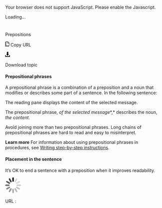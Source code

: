 Your browser does not support JavaScript. Please enable the Javascript.

Loading...

# 

Prepositions

![Copy URL](prepositions_files/Copy.png)
Copy URL

![Download](prepositions_files/Download.png)

Download topic

#### Prepositional phrases

A
prepositional phrase is a combination of a preposition and a noun that
modifies or describes some part of a sentence. In the following
sentence:

The reading pane displays the content of the selected message.

The prepositional phrase, *of the selected message**,* describes the noun, *the content.*

Avoid
joining more than two prepositional phrases. Long chains of
prepositional phrases are hard to read and easy to misinterpret.

**Learn more** For information about using prepositional phrases in procedures, see [Writing step-by-step instructions](https://worldready.cloudapp.net/Styleguide/Read?id=2700&topicid=29016).

#### Placement in the sentence

It’s OK to end a sentence with a preposition when it improves readability.

![In progress](prepositions_files/activity-large.gif)

URL :
